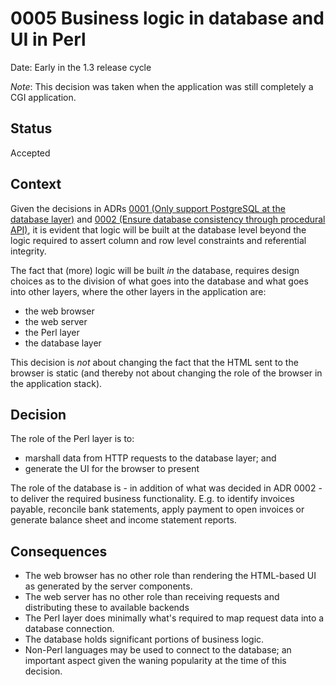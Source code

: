 # 0005 Business logic in database and UI in Perl

Date: Early in the 1.3 release cycle

*Note*: This decision was taken when the application was still
completely a CGI application.

## Status

Accepted

## Context

Given the decisions in ADRs [0001 (Only support PostgreSQL at the database
layer)](./0001-database-restricted-to-postgresql.md) and [0002 (Ensure database
consistency through procedural API)](./0002-database-consistency-procedural-api.md),
it is evident that logic will be built at the database level beyond the logic
required to assert column and row level constraints and referential integrity.

The fact that (more) logic will be built *in* the database, requires design choices
as to the division of what goes into the database and what goes into other layers,
where the other layers in the application are:

 * the web browser
 * the web server
 * the Perl layer
 * the database layer

This decision is *not* about changing the fact that the HTML sent to the
browser is static (and thereby not about changing the role of the browser
in the application stack).

## Decision

The role of the Perl layer is to:

* marshall data from HTTP requests to the database layer; and
* generate the UI for the browser to present

The role of the database is - in addition of what was decided in ADR 0002 - to
deliver the required business functionality.  E.g. to identify invoices payable,
reconcile bank statements, apply payment to open invoices or generate balance
sheet and income statement reports.


## Consequences

- The web browser has no other role than rendering the HTML-based UI as
  generated by the server components.
- The web server has no other role than receiving requests and distributing
  these to available backends
- The Perl layer does minimally what's required to map request data into a
  database connection.
- The database holds significant portions of business logic.
- Non-Perl languages may be used to connect to the database; an important aspect
  given the waning popularity at the time of this decision.
